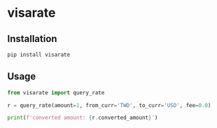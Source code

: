 # visarate

## Installation

```sh
pip install visarate
```


## Usage

```python
from visarate import query_rate

r = query_rate(amount=1, from_curr='TWD', to_curr='USD', fee=0.0)

print(f'converted amount: {r.converted_amount}')
```
